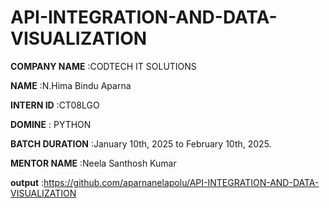 # API-INTEGRATION-AND-DATA-VISUALIZATION

**COMPANY NAME** :CODTECH IT SOLUTIONS

**NAME** :N.Hima Bindu Aparna

**INTERN ID** :CT08LGO

**DOMINE** : PYTHON

**BATCH DURATION** :January 10th, 2025 to February 10th, 2025.

**MENTOR NAME** :Neela Santhosh Kumar 

**output** :https://github.com/aparnanelapolu/API-INTEGRATION-AND-DATA-VISUALIZATION 
